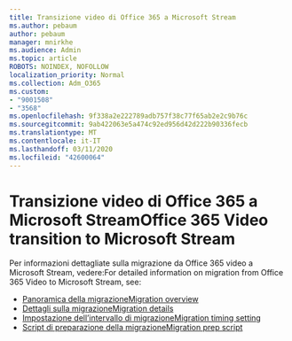 ```yaml
---
title: Transizione video di Office 365 a Microsoft Stream
ms.author: pebaum
author: pebaum
manager: mnirkhe
ms.audience: Admin
ms.topic: article
ROBOTS: NOINDEX, NOFOLLOW
localization_priority: Normal
ms.collection: Adm_O365
ms.custom:
- "9001508"
- "3568"
ms.openlocfilehash: 9f338a2e222789adb757f38c77f65ab2e2c9b76c
ms.sourcegitcommit: 9ab422063e5a474c92ed956d42d222b90336fecb
ms.translationtype: MT
ms.contentlocale: it-IT
ms.lasthandoff: 03/11/2020
ms.locfileid: "42600064"
---
```

# <a name="office-365-video-transition-to-microsoft-stream"></a><span data-ttu-id="0a73e-102">Transizione video di Office 365 a Microsoft Stream</span><span class="sxs-lookup"><span data-stu-id="0a73e-102">Office 365 Video transition to Microsoft Stream</span></span>

<span data-ttu-id="0a73e-103">Per informazioni dettagliate sulla migrazione da Office 365 video a Microsoft Stream, vedere:</span><span class="sxs-lookup"><span data-stu-id="0a73e-103">For detailed information on migration from Office 365 Video to Microsoft Stream, see:</span></span>

- [<span data-ttu-id="0a73e-104">Panoramica della migrazione</span><span class="sxs-lookup"><span data-stu-id="0a73e-104">Migration overview</span></span>](https://docs.microsoft.com/stream/migrate-from-office-365)
- [<span data-ttu-id="0a73e-105">Dettagli sulla migrazione</span><span class="sxs-lookup"><span data-stu-id="0a73e-105">Migration details</span></span>](https://docs.microsoft.com/stream/migration-experience)
- [<span data-ttu-id="0a73e-106">Impostazione dell’intervallo di migrazione</span><span class="sxs-lookup"><span data-stu-id="0a73e-106">Migration timing setting</span></span>](https://docs.microsoft.com/stream/migration-o365video-timing-setting)
- [<span data-ttu-id="0a73e-107">Script di preparazione della migrazione</span><span class="sxs-lookup"><span data-stu-id="0a73e-107">Migration prep script</span></span>](https://docs.microsoft.com/stream/migration-o365video-prep)
